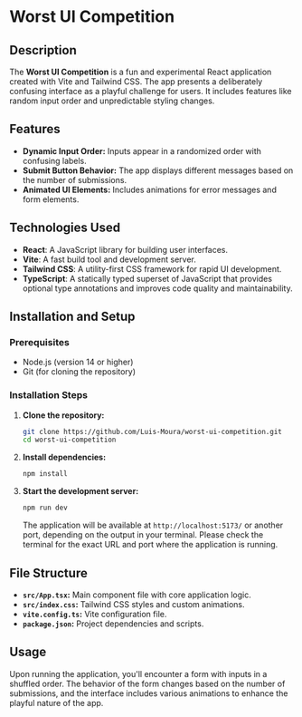 # Worst UI Competition

## Description
The **Worst UI Competition** is a fun and experimental React application created with Vite and Tailwind CSS. The app presents a deliberately confusing interface as a playful challenge for users. It includes features like random input order and unpredictable styling changes.

## Features
- **Dynamic Input Order:** Inputs appear in a randomized order with confusing labels.
- **Submit Button Behavior:** The app displays different messages based on the number of submissions.
- **Animated UI Elements:** Includes animations for error messages and form elements.

## Technologies Used
- **React**: A JavaScript library for building user interfaces.
- **Vite**: A fast build tool and development server.
- **Tailwind CSS**: A utility-first CSS framework for rapid UI development.
- **TypeScript**: A statically typed superset of JavaScript that provides optional type annotations and improves code quality and maintainability.

## Installation and Setup

### Prerequisites
- Node.js (version 14 or higher)
- Git (for cloning the repository)

### Installation Steps
1. **Clone the repository:**
    ```bash
    git clone https://github.com/Luis-Moura/worst-ui-competition.git
    cd worst-ui-competition
    ```

2. **Install dependencies:**
    ```bash
    npm install
    ```

3. **Start the development server:**
    ```bash
    npm run dev
    ```
    The application will be available at `http://localhost:5173/` or another port, depending on the output in your terminal. Please check the terminal for the exact URL and port where the application is running.

## File Structure
- **`src/App.tsx`:** Main component file with core application logic.
- **`src/index.css`:** Tailwind CSS styles and custom animations.
- **`vite.config.ts`:** Vite configuration file.
- **`package.json`:** Project dependencies and scripts.

## Usage
Upon running the application, you'll encounter a form with inputs in a shuffled order. The behavior of the form changes based on the number of submissions, and the interface includes various animations to enhance the playful nature of the app.

